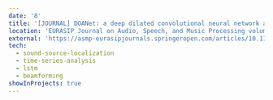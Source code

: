 ```yaml
---
date: '8'
title: '[JOURNAL] DOANet: a deep dilated convolutional neural network approach for search and rescue with drone-embedded sound source localization'
location: 'EURASIP Journal on Audio, Speech, and Music Processing volume 2020'
external: 'https://asmp-eurasipjournals.springeropen.com/articles/10.1186/s13636-020-00184-2'
tech:
  - sound-source-localization
  - time-series-analysis
  - lstm
  - beamforming
showInProjects: true
---
```

